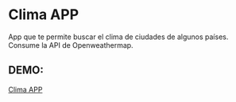 # Clima APP

App que te permite buscar el clima de ciudades de algunos países. Consume la API de Openweathermap.

## DEMO:

[Clima APP](https://clima-appbkp.netlify.app/)
